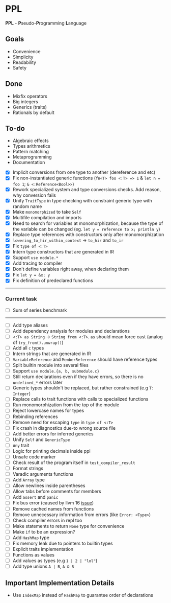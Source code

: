 # PPL

**PPL** - **P**seudo-**P**rogramming **L**anguage

## Goals

* Convenience
* Simplicity
* Readability
* Safety

## Done
* Mixfix operators
* Big integers
* Generics (traits)
* Rationals by default

## To-do
* Algebraic effects
* Types arithmetics
* Pattern matching
* Metaprogramming
* Documentation

* [x] Implicit conversions from one type to another (dereference and etc)
* [x] Fix non-instantiated generic functions (`fn<T> foo <:T> => 1` & `let n = foo 1`; `& <:Reference<Bool>>`)
* [x] Rework specialized system and type conversions checks. Add reason, why conversion fails
* [x] Unify `TraitType` in type checking with constraint generic type with random name
* [x] Make `monomorphized` to take `Self`
* [x] Multifile compilation and imports
* [x] Need to search for variables at monomorphization, because the type of the variable can be changed (eg. `let y = reference to x; println y`)
* [x] Replace type references with constructors only after monomorphization
* [x] `lowering_to_hir_within_context` -> `to_hir` and `to_ir`
* [x] Fix `type of <:T>`
* [x] Intern type constructors that are generated in IR
* [x] Support `use module.*` 
* [x] Add tracing to compiler
* [x] Don't define variables right away, when declaring them
* [x] Fix `let y = &x; y`
* [x] Fix definition of predeclared functions
---
### Current task
* [ ] Sum of series benchmark
---
* [ ] Add type aliases
* [ ] Add dependency analysis for modules and declarations
* [ ] `<:T> as String` -> `String from <:T>`. `as` should mean force cast (analog of `try_from().unwrap()`)
* [ ] Add all `c` types
* [ ] Intern strings that are generated in IR
* [ ] `VariableReference` and `MemberReference` should have reference types
* [ ] Split builtin module into several files
* [ ] Support `use module.{a, b, submodule.c}`
* [ ] Still return declarations even if they have errors, so there is no `undefined_*` errors later
* [ ] Generic types shouldn't be replaced, but rather constrained (e.g `T: Integer`)
* [ ] Replace calls to trait functions with calls to specialized functions
* [ ] Run monomorphization from the top of the module
* [ ] Reject lowercase names for types
* [ ] Rebinding references
* [ ] Remove need for escaping `type` in `type of <:T>`
* [ ] Fix crash in diagnostics due-to wrong source file
* [ ] Add better errors for inferred generics
* [ ] Unify `Self` and `GenericType`
* [ ] `Any` trait
* [ ] Logic for printing decimals inside ppl
* [ ] Unsafe code marker
* [ ] Check result of the program itself in `test_compiler_result`
* [ ] Format strings
* [ ] Varadic arguments functions
* [ ] Add `Array` type
* [ ] Allow newlines inside parentheses
* [ ] Allow tabs before comments for members
* [ ] Add `assert` and `panic`
* [ ] Fix bus error (caused by llvm 16 [issue](https://github.com/llvm/llvm-project/issues/60432))
* [ ] Remove cached names from functions
* [ ] Remove unnecessary information from errors (like `Error: <Type>`)
* [ ] Check compiler errors in repl too
* [ ] Make statements to return `None` type for convenience
* [ ] Make `if` to be an expression?
* [ ] Add `HashMap` type
* [ ] Fix memory leak due to pointers to builtin types
* [ ] Explicit traits implementation
* [ ] Functions as values
* [ ] Add values as types (e.g `1 | 2 | "lol"`)
* [ ] Add type unions `A | B`, `A & B`

## Important Implementation Details
* Use `IndexMap` instead of `HashMap` to guarantee order of declarations